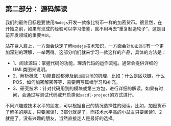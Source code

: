 ## 第二部分： 源码解读

我们的最终目标是要使用`Nodejs`开发一款像比特币一样的加密货币。很显然，在开始之前，如果有现成的经验可以学习借鉴，就不用再去“重复制造轮子”，这是目前开发领域的重要`共识`。

站在巨人肩上，一方面会快速了解`Nodejs`技术知识，一方面会对`加密货币`有一个更加深刻的理解，一举两得。这部分咱们就来学习一款这样的产品，具体的方法是：

- 1、阅读源码：掌握代码的功能，理清代码的运作流程。通常会提供详细的UML类图来说明。
- 2、解析概念：功能自然都涉及到`加密货币`的机理，比如：什么是区块链，什么POS，如何加密解密等等，需要用写篇幅学习和补充。
- 3、研究技术：针对代码用到的模块或第三方包，进行详细的解读。如果有时间，会通过写测试代码或开启类似`sacdl-project`的方式进行。

不同兴趣或技术水平的朋友，可以根据自己的情况选择性的阅读。比如，加密货币了解多的朋友，只要阅读1、3部分就是了，而技术水平高的小盆友只要阅读1、2就是了。没有兴趣的朋友，当然直接走人是最好的选择。

